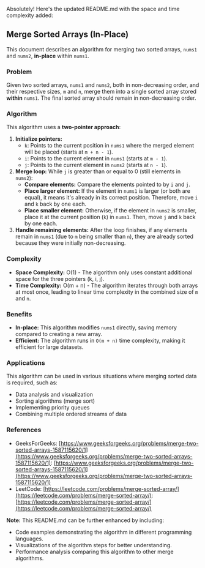 Absolutely! Here's the updated README.md with the space and time complexity added:

## Merge Sorted Arrays (In-Place)

This document describes an algorithm for merging two sorted arrays, `nums1` and `nums2`, **in-place** within `nums1`.

### Problem

Given two sorted arrays, `nums1` and `nums2`, both in non-decreasing order, and their respective sizes, `m` and `n`, merge them into a single sorted array stored **within** `nums1`. The final sorted array should remain in non-decreasing order.

### Algorithm

This algorithm uses a **two-pointer approach**:

1. **Initialize pointers:** 
    * `k`: Points to the current position in `nums1` where the merged element will be placed (starts at `m + n - 1`).
    * `i`: Points to the current element in `nums1` (starts at `m - 1`).
    * `j`: Points to the current element in `nums2` (starts at `n - 1`).
2. **Merge loop:** While `j` is greater than or equal to 0 (still elements in `nums2`):
    * **Compare elements:** Compare the elements pointed to by `i` and `j`.
    * **Place larger element:** If the element in `nums1` is larger (or both are equal), it means it's already in its correct position. Therefore, move `i` and `k` back by one each.
    * **Place smaller element:** Otherwise, if the element in `nums2` is smaller, place it at the current position (`k`) in `nums1`. Then, move `j` and `k` back by one each.
3. **Handle remaining elements:** After the loop finishes, if any elements remain in `nums1` (due to `m` being smaller than `n`), they are already sorted because they were initially non-decreasing.

### Complexity

* **Space Complexity:** O(1) - The algorithm only uses constant additional space for the three pointers (k, i, j).
* **Time Complexity:** O(m + n) - The algorithm iterates through both arrays at most once, leading to linear time complexity in the combined size of `m` and `n`.

### Benefits

* **In-place:** This algorithm modifies `nums1` directly, saving memory compared to creating a new array.
* **Efficient:** The algorithm runs in `O(m + n)` time complexity, making it efficient for large datasets.

### Applications

This algorithm can be used in various situations where merging sorted data is required, such as:

* Data analysis and visualization
* Sorting algorithms (merge sort)
* Implementing priority queues
* Combining multiple ordered streams of data

### References

* GeeksForGeeks: [https://www.geeksforgeeks.org/problems/merge-two-sorted-arrays-1587115620/1](https://www.geeksforgeeks.org/problems/merge-two-sorted-arrays-1587115620/1): [https://www.geeksforgeeks.org/problems/merge-two-sorted-arrays-1587115620/1](https://www.geeksforgeeks.org/problems/merge-two-sorted-arrays-1587115620/1)
* LeetCode: [https://leetcode.com/problems/merge-sorted-array/](https://leetcode.com/problems/merge-sorted-array/): [https://leetcode.com/problems/merge-sorted-array/](https://leetcode.com/problems/merge-sorted-array/)

**Note:** This README.md can be further enhanced by including:

* Code examples demonstrating the algorithm in different programming languages.
* Visualizations of the algorithm steps for better understanding.
* Performance analysis comparing this algorithm to other merge algorithms.


